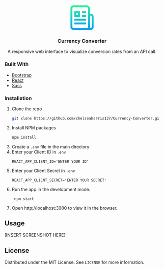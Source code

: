 <p align="center">
    <img src="readme-images/readme-logo.png" alt="Logo" width="80" height="80">
  <h3 align="center">Currency Converter</h3>
  <p align="center">
   A responsive web interface to visualize conversion rates from an API call.
  </p>
</p>

<!-- ABOUT THE PROJECT -->

### Built With

- [Bootstrap](https://getbootstrap.com)
- [React](https://reactjs.org/)
- [Sass](https://sass-lang.com/)

<!-- GETTING STARTED -->

### Installation

1. Clone the repo
   ```sh
   git clone https://github.com/chelseaharris137/Currency-Converter.git
   ```
2. Install NPM packages
   ```sh
   npm install
   ```
3. Create a `.env` file in the main directory
4. Enter your Client ID in `.env`
   ```JS
   REACT_APP_CLIENT_ID='ENTER YOUR ID'
   ```
5. Enter your Client Secret in `.env`
   ```JS
   REACT_APP_CLIENT_SECRET='ENTER YOUR SECRET'
   ```
6. Run the app in the development mode.
   ```JS
    npm start
   ```
7. Open http://localhost:3000 to view it in the browser.

<!-- USAGE EXAMPLES -->

## Usage

[INSERT SCREENSHOT HERE]

<!-- LICENSE -->

## License

Distributed under the MIT License. See `LICENSE` for more information.
